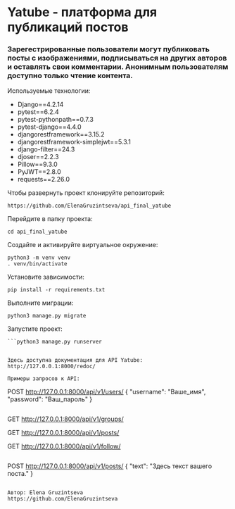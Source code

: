 # Yatube - платформа для публикаций постов

### Зарегестрированные пользователи могут публиковать посты с изображениями, подписываться на других авторов и оставлять свои комментарии. Анонимным пользователям доступно только чтение контента.

Используемые технологии:
- Django==4.2.14
- pytest==6.2.4
- pytest-pythonpath==0.7.3
- pytest-django==4.4.0
- djangorestframework==3.15.2
- djangorestframework-simplejwt==5.3.1
- django-filter==24.3
- djoser==2.2.3
- Pillow==9.3.0
- PyJWT==2.8.0
- requests==2.26.0

Чтобы развернуть проект клонируйте репозиторий:
```
https://github.com/ElenaGruzintseva/api_final_yatube
```

Перейдите в папку проекта:
```
cd api_final_yatube
```

Создайте и активируйте виртуальное окружение:
```
python3 -m venv venv
. venv/bin/activate
```

Установите зависимости:
```
pip install -r requirements.txt
```

Выполните миграции:
```
python3 manage.py migrate
```

Запустите проект:
```
```python3 manage.py runserver


Здесь доступна документация для API Yatube: http://127.0.0.1:8000/redoc/

Примеры запросов к API:
```
POST http://127.0.0.1:8000/api/v1/users/
{
    "username": "Ваше_имя",
    "password": "Ваш_пароль"
}
```

```
GET http://127.0.0.1:8000/api/v1/groups/

GET http://127.0.0.1:8000/api/v1/posts/

GET http://127.0.0.1:8000/api/v1/follow/
```

```
POST http://127.0.0.1:8000/api/v1/posts/
{
    "text": "Здесь текст вашего поста."
}
```

Автор: Elena Gruzintseva
https://github.com/ElenaGruzintseva
